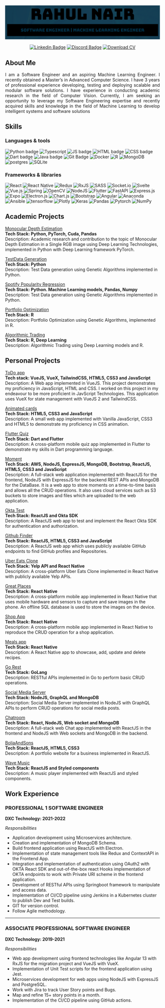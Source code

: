 <!-- ## Hi there 👋, I am Rahul! -->

![Title Banner](cropped_banner.png "Title Banner")

<div align="center">

[![Linkedin Badge](https://img.shields.io/badge/LinkedIn-0077B5?style=for-the-badge&logo=linkedin&logoColor=white)](https://www.linkedin.com/in/rahul-nair-970b8a114/)
[![Discord Badge](https://img.shields.io/badge/Discord-5865F2?style=for-the-badge&logo=discord&logoColor=white)](https://discord.com/users/acameth)
[![Download CV](https://img.shields.io/badge/Download%20CV-17181a?style=for-the-badge)](https://drive.google.com/file/d/1cuuItOoc4pOZfhb5xYnqCW9FVx3En2p7/view?usp=sharing)

</div>

## About Me

<p align="justify">
I am a Software Engineer and an aspiring Machine Learning Engineer. I recently obtained a
Master’s in Advanced Computer Science. I have 3 years of professional experience developing,
testing and deploying scalable and modular software solutions. I have experience in conducting
academic research in the field of Computer Vision. Currently, I am seeking an opportunity to
leverage my Software Engineering expertise and recently acquired skills and knowledge in the
field of Machine Learning to develop intelligent systems and software solutions
</p>

## Skills

### Languages & tools

![Python badge](https://img.shields.io/badge/Python-FFD43B?style=for-the-badge&logo=python&logoColor=blue)
![Typescript](https://img.shields.io/badge/TypeScript-007ACC?style=for-the-badge&logo=typescript&logoColor=white)
![JS badge](https://img.shields.io/badge/JavaScript-323330?style=for-the-badge&logo=javascript&logoColor=F7DF1E)
![HTML badge](https://img.shields.io/badge/HTML5-E34F26?style=for-the-badge&logo=html5&logoColor=white)
![CSS badge](https://img.shields.io/badge/CSS3-1572B6?style=for-the-badge&logo=css3&logoColor=white)
![Dart badge](https://img.shields.io/badge/Dart-0175C2?style=for-the-badge&logo=dart&logoColor=white)
![Java badge](https://img.shields.io/badge/java-%23ED8B00.svg?style=for-the-badge&logo=openjdk&logoColor=white)
![Git Badge](https://img.shields.io/badge/git-%23F05033.svg?style=for-the-badge&logo=git&logoColor=white)
![Docker](https://img.shields.io/badge/docker-%230db7ed.svg?style=for-the-badge&logo=docker&logoColor=white)
![R](https://img.shields.io/badge/R-276DC3?style=for-the-badge&logo=r&logoColor=white)
![MongoDB](https://img.shields.io/badge/MongoDB-4EA94B?style=for-the-badge&logo=mongodb&logoColor=white)
![postgres](https://img.shields.io/badge/PostgreSQL-316192?style=for-the-badge&logo=postgresql&logoColor=white)
![SQLite](https://img.shields.io/badge/SQLite-07405E?style=for-the-badge&logo=sqlite&logoColor=white)

### Frameworks & libraries

![React](https://img.shields.io/badge/react-%2320232a.svg?style=for-the-badge&logo=react&logoColor=%2361DAFB)
![React Native](https://img.shields.io/badge/react_native-%2320232a.svg?style=for-the-badge&logo=react&logoColor=%2361DAFB)
![Redux](https://img.shields.io/badge/redux-%23593d88.svg?style=for-the-badge&logo=redux&logoColor=white)
![RxJS](https://img.shields.io/badge/rxjs-%23B7178C.svg?style=for-the-badge&logo=reactivex&logoColor=white)
![SASS](https://img.shields.io/badge/SASS-hotpink.svg?style=for-the-badge&logo=SASS&logoColor=white)
![Socket.io](https://img.shields.io/badge/Socket.io-black?style=for-the-badge&logo=socket.io&badgeColor=010101)
![Svelte](https://img.shields.io/badge/svelte-%23f1413d.svg?style=for-the-badge&logo=svelte&logoColor=white)
![Vue.js](https://img.shields.io/badge/vuejs-%2335495e.svg?style=for-the-badge&logo=vuedotjs&logoColor=%234FC08D)
![Spring](https://img.shields.io/badge/spring-%236DB33F.svg?style=for-the-badge&logo=spring&logoColor=white)
![OpenCV](https://img.shields.io/badge/opencv-%23white.svg?style=for-the-badge&logo=opencv&logoColor=white)
![NodeJS](https://img.shields.io/badge/node.js-6DA55F?style=for-the-badge&logo=node.js&logoColor=white)
![Flutter](https://img.shields.io/badge/Flutter-%2302569B.svg?style=for-the-badge&logo=Flutter&logoColor=white)
![FastAPI](https://img.shields.io/badge/FastAPI-005571?style=for-the-badge&logo=fastapi)
![Express.js](https://img.shields.io/badge/express.js-%23404d59.svg?style=for-the-badge&logo=express&logoColor=%2361DAFB)
![Expo](https://img.shields.io/badge/expo-1C1E24?style=for-the-badge&logo=expo&logoColor=#D04A37)
![Electron.js](https://img.shields.io/badge/Electron-191970?style=for-the-badge&logo=Electron&logoColor=white)
![Chart.js](https://img.shields.io/badge/chart.js-F5788D.svg?style=for-the-badge&logo=chart.js&logoColor=white)
![Bootstrap](https://img.shields.io/badge/bootstrap-%238511FA.svg?style=for-the-badge&logo=bootstrap&logoColor=white)
![Angular](https://img.shields.io/badge/angular-%23DD0031.svg?style=for-the-badge&logo=angular&logoColor=white)
![Anaconda](https://img.shields.io/badge/Anaconda-%2344A833.svg?style=for-the-badge&logo=anaconda&logoColor=white)
![Ansible](https://img.shields.io/badge/ansible-%231A1918.svg?style=for-the-badge&logo=ansible&logoColor=white)
![tensorflow](https://img.shields.io/badge/TensorFlow-FF6F00?style=for-the-badge&logo=TensorFlow&logoColor=white)
![Plotly](https://img.shields.io/badge/Plotly-239120?style=for-the-badge&logo=plotly&logoColor=white)
![Keras](https://img.shields.io/badge/Keras-D00000?style=for-the-badge&logo=Keras&logoColor=whit)
![Pandas](https://img.shields.io/badge/Pandas-2C2D72?style=for-the-badge&logo=pandas&logoColor=white)
![Pytorch](https://img.shields.io/badge/PyTorch-EE4C2C?style=for-the-badge&logo=pytorch&logoColor=white)
![NumPy](https://img.shields.io/badge/numpy-%23013243.svg?style=for-the-badge&logo=numpy&logoColor=white)

## Academic Projects

[Monocular Depth Estimation](https://github.com/rnair1607/msc23-depth-estimation-indoor)<br>
<b>Tech Stack: Python, PyTorch, Cuda, Pandas</b><br>
Description: Academic research and contribution to the topic of Monocular Depth Estimation in a Single RGB image using Deep Learning Technologies, implemented in Python with Deep Learning framework PyTorch.

[TestData Generation](https://github.com/rnair1607/CS547_assignment3)<br>
<b>Tech Stack: Python</b><br>
Description: Test Data generation using Genetic Algorithms implemented in Python.

[Spotify Popularity Regression](https://github.com/rnair1607/spotify_regression_competition)<br>
<b>Tech Stack: Python. Machine Learning models, Pandas, Numpy</b><br>
Description: Test Data generation using Genetic Algorithms implemented in Python.

[Portfolio Optimization](https://github.com/rnair1607/portfolio-opitmisation-R)<br>
<b>Tech Stack: R</b><br>
Description: Portfolio Optimization using Genetic Algorithms, implemented in R.

[Algorithmic Trading]()<br>
<b>Tech Stack: R, Deep Learning</b><br>
Description: Algorithmic Trading using Deep Learning models and R.

## Personal Projects

[ToDo app](https://github.com/rnair1607/toDo)<br>
<b>Tech stack: VueJS, VueX, TailwindCSS, HTML5, CSS3 and JavaScript</b><br>
Description: A Web app implemented in VueJS. This project demonstrates my proficiency in JavaScript, HTML and CSS. I worked on this project in my endeavour to be more proficient in JavScript Technologies. This application uses VueX for state management with VueJS 2 and TailwindCSS.

[Animated cards](https://github.com/rnair1607/AnimatedCards)<br>
<b>Tech Stack: HTML5, CSS3 and JavaScript</b><br>
Description: A small web app implemented with Vanilla JavaScript, CSS3 and HTML5 to demonstrate my proficiency in CSS animation.

[Flutter Quiz](https://github.com/rnair1607/flutter-quiz)<br>
<b>Tech Stack: Dart and Flutter</b><br>
Description: A cross-platform mobile quiz app implemented in Flutter to demonstrate my skills in Dart programming language.

[Moment](https://github.com/rnair1607/Moment)<br>
<b>Tech Stack: AWS, NodeJS, ExpressJS, MongoDB, Bootstrap, ReactJS, HTML5, CSS3 and JavaScript</b><br>
Description: A full-stack web application implemented with ReactJS for the frontend, NodeJS with ExpressJS for the backend REST APIs and MongoDB for the DataBase. It is a web app to store moments on a time-to-time basis and allows all the CRUD operations. It also uses cloud services such as S3 buckets to store images and files which are uploaded to the web application.

[Okta Test](https://github.com/rnair1607/okta-test)<br>
<b>Tech Stack: ReactJS and Okta SDK</b><br>
Description: A ReactJS web app to test and implement the React Okta SDK for authentication and authorization.

[Github Finder](https://github.com/rnair1607/github-finder-react)<br>
<b>Tech Stack: ReactJS, HTML5, CSS3 and JavaScript</b><br>
Description: A ReactJS web app which uses publicly available GitHub endpoints to find GitHub profiles and Repositories.

[Uber Eats Clone](https://github.com/rnair1607/uber-eats-clone-react-native)<br>
<b>Tech Stack: Yelp API and React Native</b><br>
Description: A cross-platform Uber Eats Clone implemented in React Native with publicly available Yelp APIs.

[Great Places](https://github.com/rnair1607/great-places-app-react-native)<br>
<b>Tech Stack: React Native</b><br>
Description: A cross-platform mobile app implemented in React Native that uses mobile hardware and sensors to capture and save images in the phone. An offline SQL database is used to store the images on the device.

[Shop App](https://github.com/rnair1607/shop-app-react-native)<br>
<b>Tech Stack: React Native</b><br>
Description: A cross-platform mobile app implemented in React Native to reproduce the CRUD operation for a shop application.

[Meals app](https://github.com/rnair1607/meals-app-react-native)<br>
<b>Tech Stack: React Native</b><br>
Description: A React Native app to showcase, add, update and delete recipes.

[Go Rest](https://github.com/rnair1607/golangrestapi)<br>
<b>Tech Stack: GoLang</b><br>
Description: RESTful APIs implemented in Go to perform basic CRUD operations.

[Social Media Server](https://github.com/rnair1607/socialMediaServer)<br>
<b>Tech Stack: NodeJS, GraphQL and MongoDB</b><br>
Description: Social Media Server implemented in NodeJS with GraphQL APIs to perform CRUD operations for social media posts.

[Chatroom](https://github.com/rnair1607/chatRoomReact)<br>
<b>Tech Stack: React, NodeJS, Web socket and MongoDB</b><br>
Description: A full-stack web Chat app implemented with ReactJS in the frontend and NodeJS with Web sockets and MongoDB in the backend.

[BoliaAndSons](https://github.com/rnair1607/boliaAndSons)<br>
<b>Tech Stack: ReactJS, HTML5, CSS3</b><br>
Description: A portfolio website for a business implemented in ReactJS.

[Wave Music](https://github.com/rnair1607/wave-music)<br>
<b>Tech Stack: ReactJS and Styled components</b><br>
Description: A music player implemented with ReactJS and styled components.

## Work Experience

### PROFESSIONAL 1 SOFTWARE ENGINEER

<b>DXC Technology: 2021-2022</b><br>

<i>Responsibilities</i>

- Application development using Microservices architecture.
- Creation and implementation of MongoDB Schema.
- Build frontend application using ReactJS with Electron.
- Implementation of state management tools like Redux and ContextAPI in the Frontend App.
- Integration and implementation of authentication using OAuth2 with OKTA React SDK and out-of-the-box react Hooks
  implementation of OKTA endpoints to work with Private URI scheme in the frontend application.
- Development of RESTful APIs using Springboot framework to manipulate and access data.
- Implementation of CI/CD pipeline using Jenkins in a Kubernetes cluster to publish Dev and Test builds.
- GIT for version control.
- Follow Agile methodology.

---

### ASSOCIATE PROFESSIONAL SOFTWARE ENGINEER

<b>DXC Technology: 2019-2021</b><br>

<i>Responsibilities</i>

- Web app development using frontend technologies like Angular 13 with RxJS for the migration project
  and VueJS with VueX.
- Implementation of Unit Test scripts for the frontend application using Jest.
- Microservices development for web apps using NodeJS with ExpressJS and
  PostgreSQL.
- Work with Jira to track User Story points and Bugs.
- Map and refine 15+ story points in a month.
- Implementation of the CI/CD pipeline using GitHub actions.

<!--
**rnair1607/rnair1607** is a ✨ _special_ ✨ repository because its `README.md` (this file) appears on your GitHub profile.
Here are some ideas to get you started:

- 🔭 I’m currently working on ...
- 🌱 I’m currently learning ...
- 👯 I’m looking to collaborate on ...
- 🤔 I’m looking for help with ...
- 💬 Ask me about ...
- 📫 How to reach me: ...
- 😄 Pronouns: ...
- ⚡ Fun fact: ...
  -->
